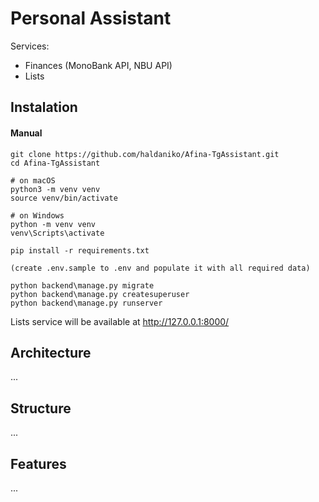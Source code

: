 # Personal Assistant

Services:
- Finances (MonoBank API, NBU API) 
- Lists 

## Instalation

#### Manual

```
git clone https://github.com/haldaniko/Afina-TgAssistant.git
cd Afina-TgAssistant

# on macOS
python3 -m venv venv
source venv/bin/activate

# on Windows
python -m venv venv
venv\Scripts\activate

pip install -r requirements.txt

(create .env.sample to .env and populate it with all required data)

python backend\manage.py migrate
python backend\manage.py createsuperuser
python backend\manage.py runserver

```

Lists service will be available at http://127.0.0.1:8000/

## Architecture

...

## Structure

...

## Features

...
